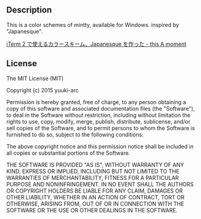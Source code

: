 
## Description

This is a color schemes of mintty, available for Windows.
inspired by "Japanesque".

[iTerm 2 で使えるカラースキーム、Japanesque を作った  - this A moment](http://this.aereal.org/entry/2013/01/02/222304)


## License

The MIT License (MIT)

Copyright (c) 2015 yuuki-arc

Permission is hereby granted, free of charge, to any person obtaining a copy
of this software and associated documentation files (the "Software"), to deal
in the Software without restriction, including without limitation the rights
to use, copy, modify, merge, publish, distribute, sublicense, and/or sell
copies of the Software, and to permit persons to whom the Software is
furnished to do so, subject to the following conditions:

The above copyright notice and this permission notice shall be included in
all copies or substantial portions of the Software.

THE SOFTWARE IS PROVIDED "AS IS", WITHOUT WARRANTY OF ANY KIND, EXPRESS OR
IMPLIED, INCLUDING BUT NOT LIMITED TO THE WARRANTIES OF MERCHANTABILITY,
FITNESS FOR A PARTICULAR PURPOSE AND NONINFRINGEMENT. IN NO EVENT SHALL THE
AUTHORS OR COPYRIGHT HOLDERS BE LIABLE FOR ANY CLAIM, DAMAGES OR OTHER
LIABILITY, WHETHER IN AN ACTION OF CONTRACT, TORT OR OTHERWISE, ARISING FROM,
OUT OF OR IN CONNECTION WITH THE SOFTWARE OR THE USE OR OTHER DEALINGS IN
THE SOFTWARE.